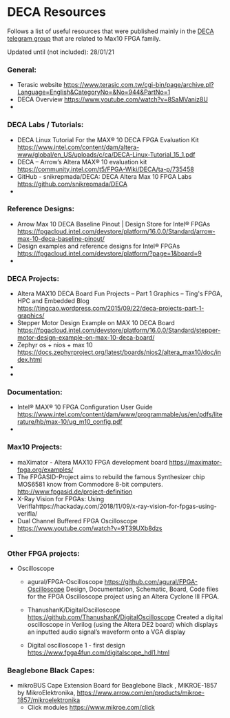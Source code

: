# DECA Resources

Follows a list of useful resources that were published mainly in the [DECA telegram group](https://t.me/Deca_Max10_FPGA) that are related to Max10 FPGA family.

Updated until (not included):  28/01/21 

### General:

* Terasic website https://www.terasic.com.tw/cgi-bin/page/archive.pl?Language=English&CategoryNo=&No=944&PartNo=1 
* DECA Overview https://www.youtube.com/watch?v=8SaMVaniz8U
* 



### DECA Labs / Tutorials:

* DECA Linux Tutorial For the MAX® 10 DECA FPGA Evaluation Kit https://www.intel.com/content/dam/altera-www/global/en_US/uploads/c/ca/DECA-Linux-Tutorial_15_1.pdf
* DECA – Arrow’s Altera MAX® 10 evaluation kit https://community.intel.com/t5/FPGA-Wiki/DECA/ta-p/735458
* GitHub - snikrepmada/DECA: DECA Altera Max 10 FPGA Labs https://github.com/snikrepmada/DECA 
* 



### Reference Designs:

* Arrow Max 10 DECA Baseline Pinout | Design Store for Intel® FPGAs https://fpgacloud.intel.com/devstore/platform/16.0.0/Standard/arrow-max-10-deca-baseline-pinout/
* Design examples and reference designs for Intel® FPGAs https://fpgacloud.intel.com/devstore/platform/?page=1&board=9
* 

### DECA Projects:

* Altera MAX10 DECA Board Fun Projects – Part 1 Graphics – Ting's FPGA, HPC and Embedded Blog https://tingcao.wordpress.com/2015/09/22/deca-projects-part-1-graphics/ 
* Stepper Motor Design Example on MAX 10 DECA Board  https://fpgacloud.intel.com/devstore/platform/16.0.0/Standard/stepper-motor-design-example-on-max-10-deca-board/
* Zephyr os + nios + max 10 https://docs.zephyrproject.org/latest/boards/nios2/altera_max10/doc/index.html
* 
* 



### Documentation:

* Intel® MAX® 10 FPGA Configuration User Guide  https://www.intel.com/content/dam/www/programmable/us/en/pdfs/literature/hb/max-10/ug_m10_config.pdf
* 





### Max10 Projects:

* maXimator - Altera MAX10 FPGA development board https://maximator-fpga.org/examples/
* The FPGASID-Project aims to rebuild the famous Synthesizer chip MOS6581 know from Commodore 8-bit computers.  http://www.fpgasid.de/project-definition 
* X-Ray Vision for FPGAs: Using Veriflahttps://hackaday.com/2018/11/09/x-ray-vision-for-fpgas-using-verifla/  
* Dual Channel Buffered FPGA Oscilloscope https://www.youtube.com/watch?v=9T39UXb8dzs
* 



### Other FPGA projects:

* Oscilloscope

  * agural/FPGA-Oscilloscope https://github.com/agural/FPGA-Oscilloscope Design, Documentation, Schematic, Board, Code files for the FPGA Oscilloscope project using an Altera Cyclone III FPGA.  

  * ThanushanK/DigitalOscilloscope https://github.com/ThanushanK/DigitalOscilloscope
    Created a digital oscilloscope in Verilog (using the Altera DE2 board) which displays an inputted audio signal’s waveform onto a VGA display 
  * Digital oscilloscope 1 - first design https://www.fpga4fun.com/digitalscope_hdl1.html





### Beaglebone Black Capes:

* mikroBUS Cape Extension Board for Beaglebone Black , MIKROE-1857 by MikroElektronika, https://www.arrow.com/en/products/mikroe-1857/mikroelektronika
  * Click modules https://www.mikroe.com/click